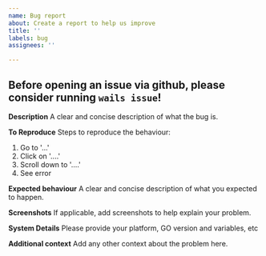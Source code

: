 ```yaml
---
name: Bug report
about: Create a report to help us improve
title: ''
labels: bug
assignees: ''

---
```


## Before opening an issue via github, please consider running `wails issue`!

**Description**
A clear and concise description of what the bug is.

**To Reproduce**
Steps to reproduce the behaviour:
1. Go to '...'
2. Click on '....'
3. Scroll down to '....'
4. See error

**Expected behaviour**
A clear and concise description of what you expected to happen.

**Screenshots**
If applicable, add screenshots to help explain your problem.

**System Details**
Please provide your platform, GO version and variables, etc

**Additional context**
Add any other context about the problem here.
